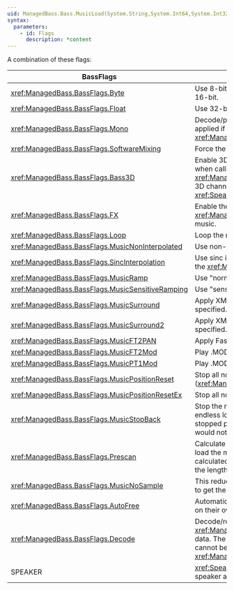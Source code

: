 ```yaml
---
uid: ManagedBass.Bass.MusicLoad(System.String,System.Int64,System.Int32,ManagedBass.BassFlags,System.Int32)
syntax:
  parameters:
    - id: Flags
      description: *content
---
```


A combination of these flags:  

BassFlags                                          | Description
---------------------------------------------------|-------------
<xref:ManagedBass.BassFlags.Byte>                  | Use 8-bit resolution. If neither this or the <xref:ManagedBass.BassFlags.Float> flags are specified, then the stream is 16-bit.
<xref:ManagedBass.BassFlags.Float>                 | Use 32-bit floating-point sample data. See <xref:FloatChannels> for info.
<xref:ManagedBass.BassFlags.Mono>                  | Decode/play the music in mono, reducing the CPU usage (if it was originally stereo). This flag is automatically applied if <xref:ManagedBass.DeviceInitFlags.Mono> was specified when calling <xref:ManagedBass.Bass.Init(System.Int32,System.Int32,ManagedBass.DeviceInitFlags,System.IntPtr,System.IntPtr)>.
<xref:ManagedBass.BassFlags.SoftwareMixing>        | Force the sample to not use hardware mixing.
<xref:ManagedBass.BassFlags.Bass3D>                | Enable 3D functionality. This requires that the <xref:ManagedBass.DeviceInitFlags.Device3D> flag was specified when calling <xref:ManagedBass.Bass.Init(System.Int32,System.Int32,ManagedBass.DeviceInitFlags,System.IntPtr,System.IntPtr)>. 3D channels must also be mono, so <xref:ManagedBass.BassFlags.Mono> is automatically applied. The <xref:SpeakerFlags> cannot be used together with this flag.
<xref:ManagedBass.BassFlags.FX>                    | Enable the old implementation of DirectX 8 effects. See the <xref:DX8Impl> section for details. Use <xref:ManagedBass.Bass.ChannelSetFX(System.Int32,ManagedBass.EffectType,System.Int32)> to add effects to the music.
<xref:ManagedBass.BassFlags.Loop>                  | Loop the music.
<xref:ManagedBass.BassFlags.MusicNonInterpolated>  | Use non-interpolated sample mixing. This generally reduces the sound quality, but can be good for chip-tunes.
<xref:ManagedBass.BassFlags.SincInterpolation>     | Use sinc interpolated sample mixing. This increases the sound quality, but also requires more CPU. If neither this or the <xref:ManagedBass.BassFlags.MusicNonInterpolated> flag is specified, linear interpolation is used.
<xref:ManagedBass.BassFlags.MusicRamp>             | Use "normal" ramping (as in FastTracker 2).
<xref:ManagedBass.BassFlags.MusicSensitiveRamping> | Use "sensitive" ramping.
<xref:ManagedBass.BassFlags.MusicSurround>         | Apply XMPlay's surround sound to the music. This is ignored if <xref:ManagedBass.BassFlags.Mono> flag is also specified.
<xref:ManagedBass.BassFlags.MusicSurround2>        | Apply XMPlay's surround sound 2 to the music. This is ignored if <xref:ManagedBass.BassFlags.Mono> flag is also specified.
<xref:ManagedBass.BassFlags.MusicFT2PAN>           | Apply FastTracker 2 panning to XM files.
<xref:ManagedBass.BassFlags.MusicFT2Mod>           | Play .MOD files as FastTracker 2 would, including applying FastTracker 2 panning.
<xref:ManagedBass.BassFlags.MusicPT1Mod>           | Play .MOD files as ProTracker 1 would.
<xref:ManagedBass.BassFlags.MusicPositionReset>    | Stop all notes when seeking (<xref:ManagedBass.Bass.ChannelSetPosition(System.Int32,System.Int64,ManagedBass.PositionFlags)>).
<xref:ManagedBass.BassFlags.MusicPositionResetEx>  | Stop all notes and reset BPM/etc when seeking.
<xref:ManagedBass.BassFlags.MusicStopBack>         | Stop the music when a backward jump effect is played. This stops musics that never reach the end from going into endless loops. Some MOD musics are designed to jump all over the place, so this flag would cause those to be stopped prematurely. If this flag is used together with the <xref:ManagedBass.BassFlags.Loop> flag, then the music would not be stopped but any <xref:ManagedBass.SyncFlags.End> sync would be triggered.
<xref:ManagedBass.BassFlags.Prescan>               | Calculate the playback length of the music, and enable seeking in bytes. This slightly increases the time taken to load the music, depending on how long it is. In the case of musics that loop, the length until the loop occurs is calculated. Use <xref:ManagedBass.Bass.ChannelGetLength(System.Int32,ManagedBass.PositionFlags)> to retrieve the length.
<xref:ManagedBass.BassFlags.MusicNoSample>         | This reduces the time (and memory) taken to load the music, notably with MO3 files, which is useful if you just want to get the text and/or length of the music without playing it.
<xref:ManagedBass.BassFlags.AutoFree>              | Automatically free the music when playback ends. Note that some musics have infinite loops, so never actually end on their own.
<xref:ManagedBass.BassFlags.Decode>                | Decode/render the sample data, without playing it. Use <xref:ManagedBass.Bass.ChannelGetData(System.Int32,System.IntPtr,System.Int32)> to retrieve decoded sample data. The <xref:ManagedBass.BassFlags.Bass3D>, <xref:ManagedBass.BassFlags.AutoFree> and <xref:SpeakerFlags> cannot be used together with this flag. The <xref:ManagedBass.BassFlags.SoftwareMixing> and <xref:ManagedBass.BassFlags.FX> flags are also ignored.
SPEAKER                                            | <xref:SpeakerFlags>. The <xref:ManagedBass.BassFlags.Mono> flag is automatically applied when using a mono speaker assignment flag.